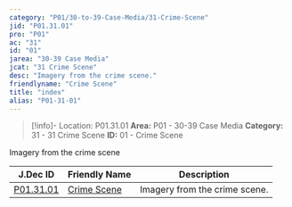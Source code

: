 ```yaml
---
category: "P01/30-to-39-Case-Media/31-Crime-Scene"
jid: "P01.31.01"
pro: "P01"
ac: "31"
id: "01"
jarea: "30-39 Case Media"
jcat: "31 Crime Scene"
desc: "Imagery from the crime scene."
friendlyname: "Crime Scene"
title: "index"
alias: "P01-31-01"
---
```

>[!info]- Location: P01.31.01
>**Area:** P01 - 30-39 Case Media
>**Category:** 31 - 31 Crime Scene
>**ID:** 01 - Crime Scene

Imagery from the crime scene

| J.Dec ID                                                                              | Friendly Name                                                                           | Description                   |
| ------------------------------------------------------------------------------------- | --------------------------------------------------------------------------------------- | ----------------------------- |
| [P01.31.01](index.md) | [Crime Scene](index.md) | Imagery from the crime scene. |

